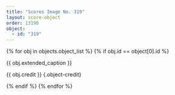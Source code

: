 ```yaml
---
title: "Scores Image No. 319"
layout: score-object
order: 13190
object:
  - id: "319"
---
```


{% for obj in objects.object_list %}
{% if obj.id == object[0].id %}

{{ obj.extended_caption }}

{{ obj.credit }} {.object-credit}

{% endif %}
{% endfor %}

